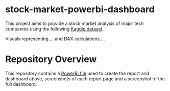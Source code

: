 # stock-market-powerbi-dashboard

This project aims to provide a stock market analysis of major tech companies using the following [Kaggle dataset]([https://www.kaggle.com/datasets/shivd24coder/cosmetic-brand-products-dataset/](https://www.kaggle.com/datasets/saketk511/2019-2024-us-stock-market-data)). 

Visuals representing.... and DAX calculations....

# Repository Overview
This repository contains a [PowerBi file](stockmarket.pbix) used to create the report and dashboard above, screenshots of each report page and a screenshot of the full dashboard.


